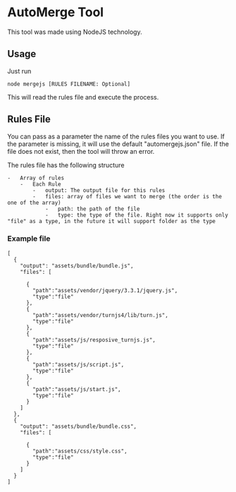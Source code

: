 # AutoMerge Tool

This tool was made using NodeJS technology.

## Usage

Just run
 
    node mergejs [RULES FILENAME: Optional] 
    
This will read the rules file and execute the process.

## Rules File

You can pass as a parameter the name of the rules files you want to use. If the 
parameter is missing, it will use the default "automergejs.json" file. If the file does not 
exist, then the tool will throw an error.

The rules file has the following structure

    -   Array of rules
        -   Each Rule
            -   output: The output file for this rules
            -   files: array of files we want to merge (the order is the one of the array)
                -   path: the path of the file
                -   type: the type of the file. Right now it supports only "file" as a type, in the future it will support folder as the type
                
                
### Example file

    [
      {
        "output": "assets/bundle/bundle.js",
        "files": [
    
          {
            "path":"assets/vendor/jquery/3.3.1/jquery.js",
            "type":"file"
          },
          {
            "path":"assets/vendor/turnjs4/lib/turn.js",
            "type":"file"
          },
          {
            "path":"assets/js/resposive_turnjs.js",
            "type":"file"
          },
          {
            "path":"assets/js/script.js",
            "type":"file"
          },
          {
            "path":"assets/js/start.js",
            "type":"file"
          }
        ]
      },
      {
        "output": "assets/bundle/bundle.css",
        "files": [
    
          {
            "path":"assets/css/style.css",
            "type":"file"
          }
        ]
      }
    ]
